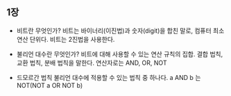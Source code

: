## 1장
- 비트란 무엇인가?
비트는 바이너리(이진법)과 숫자(digit)을 합친 말로, 컴퓨터 최소 연산 단위다. 비트는 2진법을 사용한다.

- 불리언 대수란 무엇인가?
비트에 대해 사용할 수 있는 연산 규칙의 집합. 결합 법칙, 교환 법칙, 분배 법칙을 말한다.
연산자로는 AND, OR, NOT

- 드모르간 법칙
불리언 대수에 적용할 수 있는 법칙 중 하나다. a AND b 는 NOT(NOT a OR NOT b)
